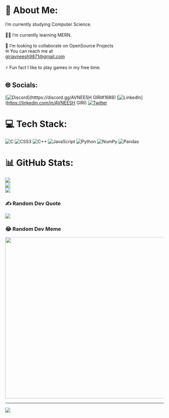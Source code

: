# 💫 About Me:
I’m currently studying Computer Science.<br><br>👨‍💻 I’m currently learning MERN.<br><br>👯 I’m looking to collaborate on OpenSource Projects<br>✉ You can reach me at<br>giriavneesh9871@gmail.com<br><br>⚡ Fun fact I like to play games  in my free time.


## 🌐 Socials:
[![Discord](https://img.shields.io/badge/Discord-%237289DA.svg?logo=discord&logoColor=white)](htttps://discord.gg/AVNEESH GIRI#1688) [![LinkedIn](https://img.shields.io/badge/LinkedIn-%230077B5.svg?logo=linkedin&logoColor=white)](https://linkedin.com/in/AVNEESH GIRI) [![Twitter](https://img.shields.io/badge/Twitter-%231DA1F2.svg?logo=Twitter&logoColor=white)](https://twitter.com/@Avneeshgiri2) 

# 💻 Tech Stack:
![C](https://img.shields.io/badge/c-%2300599C.svg?style=for-the-badge&logo=c&logoColor=white) ![CSS3](https://img.shields.io/badge/css3-%231572B6.svg?style=for-the-badge&logo=css3&logoColor=white) ![C++](https://img.shields.io/badge/c++-%2300599C.svg?style=for-the-badge&logo=c%2B%2B&logoColor=white) ![JavaScript](https://img.shields.io/badge/javascript-%23323330.svg?style=for-the-badge&logo=javascript&logoColor=%23F7DF1E) ![Python](https://img.shields.io/badge/python-3670A0?style=for-the-badge&logo=python&logoColor=ffdd54) ![NumPy](https://img.shields.io/badge/numpy-%23013243.svg?style=for-the-badge&logo=numpy&logoColor=white) ![Pandas](https://img.shields.io/badge/pandas-%23150458.svg?style=for-the-badge&logo=pandas&logoColor=white)
# 📊 GitHub Stats:
![](https://github-readme-stats.vercel.app/api?username=Digitalastra&theme=dark&hide_border=false&include_all_commits=false&count_private=false)<br/>
![](https://github-readme-streak-stats.herokuapp.com/?user=Digitalastra&theme=dark&hide_border=false)<br/>
![](https://github-readme-stats.vercel.app/api/top-langs/?username=Digitalastra&theme=dark&hide_border=false&include_all_commits=false&count_private=false&layout=compact)

### ✍️ Random Dev Quote
![](https://quotes-github-readme.vercel.app/api?type=horizontal&theme=radical)

### 😂 Random Dev Meme
<img src="https://random-memer.herokuapp.com/" width="512px"/>

---
[![](https://visitcount.itsvg.in/api?id=Digitalastra&icon=0&color=0)](https://visitcount.itsvg.in)
